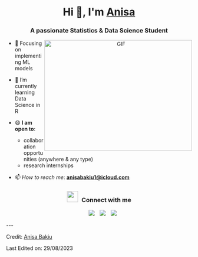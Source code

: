 <h1 align="center">Hi 👋, I'm <a href="https://github.com/Ann155a" target="blank">
Anisa</a></h1>
<h3 align="center">A passionate Statistics & Data Science Student</h3>

<a target="_blank" align="center">
  <img align="right" top="500" height="300" width="400" alt="GIF" src="https://media.tenor.com/PP9v7VIs6R4AAAAd/scaler-create-impact.gif">
</a>

- 🔭 Focusing on implementing ML models

- 🌱 I’m currently learning Data Science in R

- 😄 **I am open to**:
	- collaboration opportunities (anywhere & any type)
	- research internships

- 📫 _How to reach me_: **anisabakiu1@icloud.com**
  
<h3 align="center" > <img src="https://media.giphy.com/media/iY8CRBdQXODJSCERIr/giphy.gif" width="30" height="30" style="margin-right: 10px;">Connect with me </h3>

<p align="center">

 <div align="center"  class="icons-social" style="margin-left: 10px;">
        <a style="margin-left: 10px;"  target="_blank" href="https://www.linkedin.com/in/anisa-bakiu-8888a10b1/">
			<img src="https://img.icons8.com/doodle/40/000000/linkedin--v2.png"></a>
        <a style="margin-left: 10px;" target="_blank" href="https://github.com/Ann155a">
		<img src="https://img.icons8.com/doodle/40/000000/github--v1.png"></a>
		<a style="margin-left: 10px;" target="_blank" href="https://stackoverflow.com/users/19318530/anisa">
				<img src="https://img.icons8.com/external-tal-revivo-color-tal-revivo/40/000000/external-stack-overflow-is-a-question-and-answer-site-for-professional-logo-color-tal-revivo.png"></a>
      </div>

</p>
---

Credit: [Anisa Bakiu](https://github.com/Ann155a)

Last Edited on: 29/08/2023
